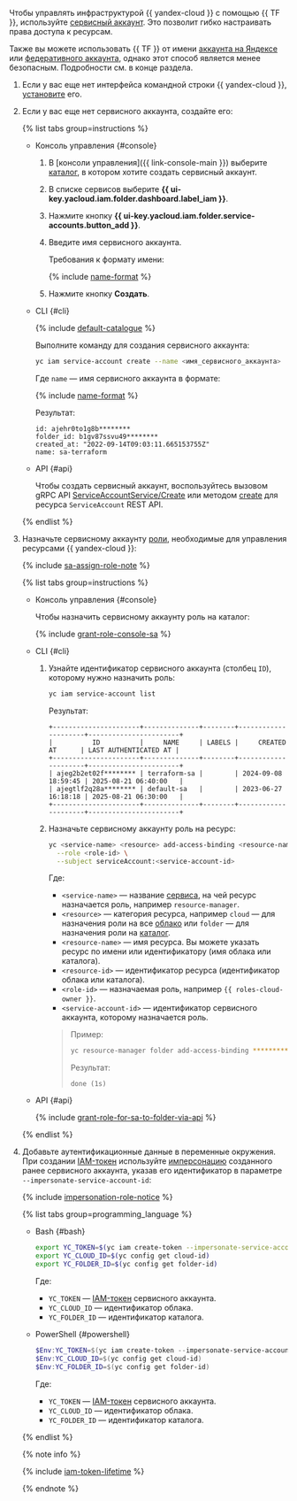 Чтобы управлять инфраструктурой {{ yandex-cloud }} с помощью {{ TF }}, используйте [сервисный аккаунт](../../iam/concepts/users/service-accounts.md). Это позволит гибко настраивать права доступа к ресурсам.

Также вы можете использовать {{ TF }} от имени [аккаунта на Яндексе](../../iam/concepts/users/accounts.md#passport) или [федеративного аккаунта](../../iam/concepts/users/accounts.md#saml-federation), однако этот способ является менее безопасным. Подробности см. в конце раздела.
1. Если у вас еще нет интерфейса командной строки {{ yandex-cloud }}, [установите](../../cli/quickstart.md#install) его.
1. Если у вас еще нет сервисного аккаунта, создайте его:

   {% list tabs group=instructions %}

   - Консоль управления {#console}

     1. В [консоли управления]({{ link-console-main }}) выберите [каталог](../../resource-manager/concepts/resources-hierarchy.md#folder), в котором хотите создать сервисный аккаунт.
     1. В списке сервисов выберите **{{ ui-key.yacloud.iam.folder.dashboard.label_iam }}**.
     1. Нажмите кнопку **{{ ui-key.yacloud.iam.folder.service-accounts.button_add }}**.
     1. Введите имя сервисного аккаунта.

        Требования к формату имени:

        {% include [name-format](../../_includes/name-format.md) %}

     1. Нажмите кнопку **Создать**.

   - CLI {#cli}

     {% include [default-catalogue](../../_includes/default-catalogue.md) %}

     Выполните команду для создания сервисного аккаунта:

     ```bash
     yc iam service-account create --name <имя_сервисного_аккаунта>
     ```

     Где `name` — имя сервисного аккаунта в формате:

     {% include [name-format](../../_includes/name-format.md) %}

     Результат:

     ```text
     id: ajehr0to1g8b********
     folder_id: b1gv87ssvu49********
     created_at: "2022-09-14T09:03:11.665153755Z"
     name: sa-terraform
     ```

   - API {#api}

     Чтобы создать сервисный аккаунт, воспользуйтесь вызовом gRPC API [ServiceAccountService/Create](../../iam/api-ref/grpc/ServiceAccount/create.md) или методом [create](../../iam/api-ref/ServiceAccount/create.md) для ресурса `ServiceAccount` REST API.

    {% endlist %}

1. Назначьте сервисному аккаунту [роли](../../iam/concepts/access-control/roles.md), необходимые для управления ресурсами {{ yandex-cloud }}:

   {% include [sa-assign-role-note](../../_includes/sa-assign-role-note.md) %}

   {% list tabs group=instructions %}

   - Консоль управления {#console}

     Чтобы назначить сервисному аккаунту роль на каталог:

     {% include [grant-role-console-sa](../../_includes/grant-role-console-sa.md) %}

   - CLI {#cli}

     1. Узнайте идентификатор сервисного аккаунта (столбец `ID`), которому нужно назначить роль:

        ```bash
        yc iam service-account list
        ```

        Результат:

        ```text
        +----------------------+--------------+--------+---------------------+-----------------------+
        |          ID          |     NAME     | LABELS |     CREATED AT      | LAST AUTHENTICATED AT |
        +----------------------+--------------+--------+---------------------+-----------------------+
        | ajeg2b2et02f******** | terraform-sa |        | 2024-09-08 18:59:45 | 2025-08-21 06:40:00   |
        | ajegtlf2q28a******** | default-sa   |        | 2023-06-27 16:18:18 | 2025-08-21 06:30:00   |
        +----------------------+--------------+--------+---------------------+-----------------------+
        ```

     1. Назначьте сервисному аккаунту роль на ресурс:

        ```bash
        yc <service-name> <resource> add-access-binding <resource-name>|<resource-id> \
          --role <role-id> \
          --subject serviceAccount:<service-account-id>
        ```

        Где:
        * `<service-name>` — название [сервиса](../../cli/cli-ref/index.md#service-manage), на чей ресурс назначается роль, например `resource-manager`.
        * `<resource>` — категория ресурса, например `cloud` — для назначения роли на все [облако](../../resource-manager/concepts/resources-hierarchy.md#cloud) или `folder` — для назначения роли на [каталог](../../resource-manager/concepts/resources-hierarchy.md#folder).
        * `<resource-name>` — имя ресурса. Вы можете указать ресурс по имени или идентификатору (имя облака или каталога).
        * `<resource-id>` — идентификатор ресурса (идентификатор облака или каталога).
        * `<role-id>` — назначаемая роль, например `{{ roles-cloud-owner }}`.
        * `<service-account-id>` — идентификатор сервисного аккаунта, которому назначается роль.

        >Пример:
        > 
        >```bash
        >yc resource-manager folder add-access-binding **********9n9hi2qu --role editor --subject serviceAccount:**********qhi2qu
        >```
        >
        >Результат:
        >
        >```text
        >done (1s)
        >```

   - API {#api}

     {% include [grant-role-for-sa-to-folder-via-api](../../_includes/iam/grant-role-for-sa-to-folder-via-api.md) %}

   {% endlist %}

1. Добавьте аутентификационные данные в переменные окружения. При создании [IAM-токен](../../iam/concepts/authorization/iam-token.md) используйте [имперсонацию](../../iam/concepts/access-control/impersonation.md) созданного ранее сервисного аккаунта, указав его идентификатор в параметре `--impersonate-service-account-id`:

    {% include [impersonation-role-notice](../../_includes/cli/impersonation-role-notice.md) %}

    {% list tabs group=programming_language %}

    - Bash {#bash}

      ```bash
      export YC_TOKEN=$(yc iam create-token --impersonate-service-account-id <идентификатор_сервисного_аккаунта>)
      export YC_CLOUD_ID=$(yc config get cloud-id)
      export YC_FOLDER_ID=$(yc config get folder-id)
      ```

      Где:
      * `YC_TOKEN` — [IAM-токен](../../iam/concepts/authorization/iam-token.md) сервисного аккаунта.
      * `YC_CLOUD_ID` — идентификатор облака.
      * `YC_FOLDER_ID` — идентификатор каталога.

    - PowerShell {#powershell}

      ```powershell
      $Env:YC_TOKEN=$(yc iam create-token --impersonate-service-account-id <идентификатор_сервисного_аккаунта>)
      $Env:YC_CLOUD_ID=$(yc config get cloud-id)
      $Env:YC_FOLDER_ID=$(yc config get folder-id)
      ```

      Где:
      * `YC_TOKEN` — [IAM-токен](../../iam/concepts/authorization/iam-token.md) сервисного аккаунта.
      * `YC_CLOUD_ID` — идентификатор облака.
      * `YC_FOLDER_ID` — идентификатор каталога.

    {% endlist %}

    {% note info %}

    {% include [iam-token-lifetime](../../_includes/iam-token-lifetime.md) %}

    {% endnote %}
